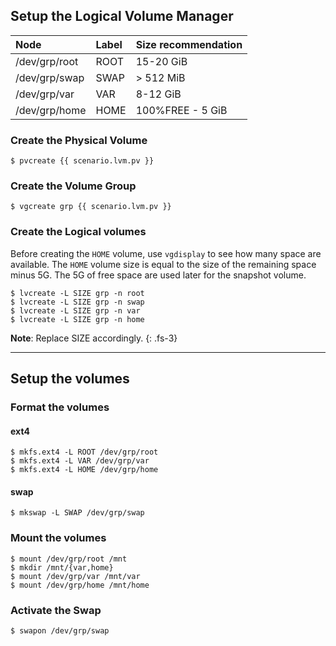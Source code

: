 ## Setup the Logical Volume Manager

| Node          | Label | Size recommendation |
| :------------ | :---- | :------------------ |
| /dev/grp/root | ROOT  | 15-20 GiB           |
| /dev/grp/swap | SWAP  | > 512 MiB           |
| /dev/grp/var  | VAR   | 8-12 GiB            |
| /dev/grp/home | HOME  | 100%FREE - 5 GiB    |

### Create the Physical Volume
```
$ pvcreate {{ scenario.lvm.pv }}
```

### Create the Volume Group
```
$ vgcreate grp {{ scenario.lvm.pv }}
```

### Create the Logical volumes

Before creating the `HOME` volume, use `vgdisplay` to see how many space are available. The `HOME` volume size is equal to the size of the remaining space minus 5G. The 5G of free space are used later for the snapshot volume.

```
$ lvcreate -L SIZE grp -n root
$ lvcreate -L SIZE grp -n swap
$ lvcreate -L SIZE grp -n var
$ lvcreate -L SIZE grp -n home
```

**Note**: Replace SIZE accordingly.
{: .fs-3}

---

## Setup the volumes

### Format the volumes

#### ext4
```
$ mkfs.ext4 -L ROOT /dev/grp/root
$ mkfs.ext4 -L VAR /dev/grp/var
$ mkfs.ext4 -L HOME /dev/grp/home
```

#### swap
```
$ mkswap -L SWAP /dev/grp/swap
```

### Mount the volumes

```
$ mount /dev/grp/root /mnt
$ mkdir /mnt/{var,home}
$ mount /dev/grp/var /mnt/var
$ mount /dev/grp/home /mnt/home
```

### Activate the Swap

```
$ swapon /dev/grp/swap
```
